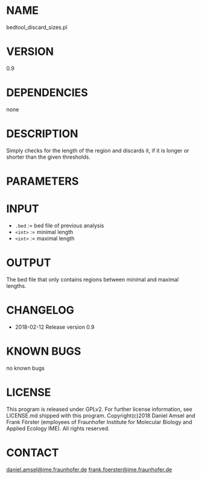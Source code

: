 # NAME
bedtool_discard_sizes.pl
# VERSION
0.9
# DEPENDENCIES
none
# DESCRIPTION
Simply checks for the length of the region and discards it, if it is longer or shorter than the given thresholds.
# PARAMETERS
# INPUT
- `.bed` := bed file of previous analysis
- `<int>` := minimal length
- `<int>` := maximal length
# OUTPUT
The bed file that only contains regions between minimal and maximal lengths.
# CHANGELOG
- 2018-02-12 Release version 0.9
# KNOWN BUGS
no known bugs
# LICENSE
This program is released under GPLv2. For further license information, see LICENSE.md shipped with this program.
Copyright(c)2018 Daniel Amsel and Frank Förster (employees of Fraunhofer Institute for Molecular Biology and Applied Ecology IME).
All rights reserved.
# CONTACT
daniel.amsel@ime.fraunhofer.de
frank.foerster@ime.fraunhofer.de
